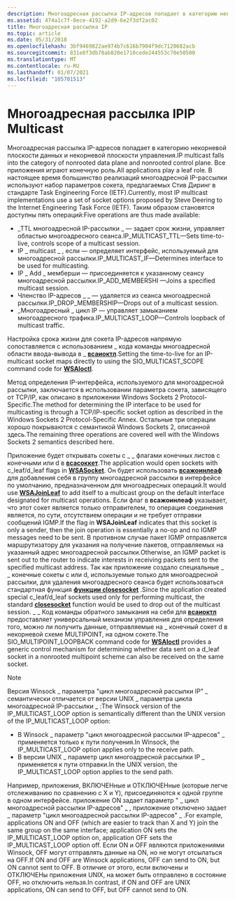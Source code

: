 ```yaml
---
description: Многоадресная рассылка IP-адресов попадает в категорию некорневой плоскости данных и некорневой плоскости управления.
ms.assetid: 474a1c7f-0ece-4192-a2d9-6e2f3df2ac02
title: Многоадресная рассылка IP
ms.topic: article
ms.date: 05/31/2018
ms.openlocfilehash: 3bf9469822ae974b7c616b7904f9dc7120682acb
ms.sourcegitcommit: 831e8f3db78ab820e1710cede244553c70e50500
ms.translationtype: MT
ms.contentlocale: ru-RU
ms.lasthandoff: 01/07/2021
ms.locfileid: "105701513"
---
```

# <a name="ip-multicast"></a><span data-ttu-id="1e9d3-103">Многоадресная рассылка IP</span><span class="sxs-lookup"><span data-stu-id="1e9d3-103">IP Multicast</span></span>

<span data-ttu-id="1e9d3-104">Многоадресная рассылка IP-адресов попадает в категорию некорневой плоскости данных и некорневой плоскости управления.</span><span class="sxs-lookup"><span data-stu-id="1e9d3-104">IP multicast falls into the category of nonrooted data plane and nonrooted control plane.</span></span> <span data-ttu-id="1e9d3-105">Все приложения играют конечную роль.</span><span class="sxs-lookup"><span data-stu-id="1e9d3-105">All applications play a leaf role.</span></span> <span data-ttu-id="1e9d3-106">В настоящее время большинство реализаций многоадресной IP-рассылки используют набор параметров сокета, предлагаемых Стив Диринг в стандарте Task Engineering Force (IETF).</span><span class="sxs-lookup"><span data-stu-id="1e9d3-106">Currently, most IP multicast implementations use a set of socket options proposed by Steve Deering to the Internet Engineering Task Force (IETF).</span></span> <span data-ttu-id="1e9d3-107">Таким образом становятся доступны пять операций:</span><span class="sxs-lookup"><span data-stu-id="1e9d3-107">Five operations are thus made available:</span></span>

-   <span data-ttu-id="1e9d3-108">\_TTL многоадресной IP-рассылки \_ — задает срок жизни, управляет областью многоадресного сеанса.</span><span class="sxs-lookup"><span data-stu-id="1e9d3-108">IP\_MULTICAST\_TTL—Sets time-to-live, controls scope of a multicast session.</span></span>
-   <span data-ttu-id="1e9d3-109">IP \_ multicast \_ , если — определяет интерфейс, используемый для многоадресной рассылки.</span><span class="sxs-lookup"><span data-stu-id="1e9d3-109">IP\_MULTICAST\_IF—Determines interface to be used for multicasting.</span></span>
-   <span data-ttu-id="1e9d3-110">IP \_ Add \_ мемберши — присоединяется к указанному сеансу многоадресной рассылки.</span><span class="sxs-lookup"><span data-stu-id="1e9d3-110">IP\_ADD\_MEMBERSHI —Joins a specified multicast session.</span></span>
-   <span data-ttu-id="1e9d3-111">Членство IP-адресов \_ \_ — удаляется из сеанса многоадресной рассылки.</span><span class="sxs-lookup"><span data-stu-id="1e9d3-111">IP\_DROP\_MEMBERSHIP—Drops out of a multicast session.</span></span>
-   <span data-ttu-id="1e9d3-112">\_Многоадресный \_ цикл IP — управляет замыканием многоадресного трафика.</span><span class="sxs-lookup"><span data-stu-id="1e9d3-112">IP\_MULTICAST\_LOOP—Controls loopback of multicast traffic.</span></span>

<span data-ttu-id="1e9d3-113">Настройка срока жизни для сокета IP-адресов напрямую сопоставляется с использованием \_ кода команды многоадресной области ввода-вывода в \_ [**всаиоктл**](/windows/desktop/api/Winsock2/nf-winsock2-wsaioctl).</span><span class="sxs-lookup"><span data-stu-id="1e9d3-113">Setting the time-to-live for an IP-multicast socket maps directly to using the SIO\_MULTICAST\_SCOPE command code for [**WSAIoctl**](/windows/desktop/api/Winsock2/nf-winsock2-wsaioctl).</span></span>

<span data-ttu-id="1e9d3-114">Метод определения IP-интерфейса, используемого для многоадресной рассылки, заключается в использовании параметра сокета, зависящего от TCP/IP, как описано в приложении Windows Sockets 2 Protocol-Specific.</span><span class="sxs-lookup"><span data-stu-id="1e9d3-114">The method for determining the IP interface to be used for multicasting is through a TCP/IP-specific socket option as described in the Windows Sockets 2 Protocol-Specific Annex.</span></span> <span data-ttu-id="1e9d3-115">Остальные три операции хорошо покрываются с семантикой Windows Sockets 2, описанной здесь.</span><span class="sxs-lookup"><span data-stu-id="1e9d3-115">The remaining three operations are covered well with the Windows Sockets 2 semantics described here.</span></span>

<span data-ttu-id="1e9d3-116">Приложение будет открывать сокеты с \_ \_ флагами конечных листов c конечными или d в [**всасоккет**](/windows/desktop/api/Winsock2/nf-winsock2-wsasocketa).</span><span class="sxs-lookup"><span data-stu-id="1e9d3-116">The application would open sockets with c\_leaf/d\_leaf flags in [**WSASocket**](/windows/desktop/api/Winsock2/nf-winsock2-wsasocketa).</span></span> <span data-ttu-id="1e9d3-117">Он будет использовать [**всажоинлеаф**](/windows/desktop/api/Winsock2/nf-winsock2-wsajoinleaf) для добавления себя в группу многоадресной рассылки в интерфейсе по умолчанию, предназначенном для многоадресных операций.</span><span class="sxs-lookup"><span data-stu-id="1e9d3-117">It would use [**WSAJoinLeaf**](/windows/desktop/api/Winsock2/nf-winsock2-wsajoinleaf) to add itself to a multicast group on the default interface designated for multicast operations.</span></span> <span data-ttu-id="1e9d3-118">Если флаг в **всажоинлеаф** указывает, что этот сокет является только отправителем, то операция соединения является, по сути, отсутствием операции и не требует отправки сообщений IGMP.</span><span class="sxs-lookup"><span data-stu-id="1e9d3-118">If the flag in **WSAJoinLeaf** indicates that this socket is only a sender, then the join operation is essentially a no-op and no IGMP messages need to be sent.</span></span> <span data-ttu-id="1e9d3-119">В противном случае пакет IGMP отправляется маршрутизатору для указания на получение пакетов, отправляемых на указанный адрес многоадресной рассылки.</span><span class="sxs-lookup"><span data-stu-id="1e9d3-119">Otherwise, an IGMP packet is sent out to the router to indicate interests in receiving packets sent to the specified multicast address.</span></span> <span data-ttu-id="1e9d3-120">Так как приложение создало специальные \_ \_ конечные сокеты c или d, используемые только для многоадресной рассылки, для удаления многоадресного сеанса будет использоваться стандартная функция [**функции closesocket**](/windows/desktop/api/winsock/nf-winsock-closesocket) .</span><span class="sxs-lookup"><span data-stu-id="1e9d3-120">Since the application created special c\_leaf/d\_leaf sockets used only for performing multicast, the standard [**closesocket**](/windows/desktop/api/winsock/nf-winsock-closesocket) function would be used to drop out of the multicast session.</span></span> <span data-ttu-id="1e9d3-121">\_ \_ Код команды обратного замыкания на себя для [**всаиоктл**](/windows/desktop/api/Winsock2/nf-winsock2-wsaioctl) предоставляет универсальный механизм управления для определения того, можно ли получить данные, отправляемые на \_ конечный сокет d в некорневой схеме MULTIPOINT, на одном сокете.</span><span class="sxs-lookup"><span data-stu-id="1e9d3-121">The SIO\_MULTIPOINT\_LOOPBACK command code for [**WSAIoctl**](/windows/desktop/api/Winsock2/nf-winsock2-wsaioctl) provides a generic control mechanism for determining whether data sent on a d\_leaf socket in a nonrooted multipoint scheme can also be received on the same socket.</span></span>

> [!Note]  
> <span data-ttu-id="1e9d3-122">Версия Winsock \_ параметра "цикл многоадресной рассылки IP" \_ семантически отличается от версии UNIX \_ параметра цикла многоадресной IP-рассылки \_ :</span><span class="sxs-lookup"><span data-stu-id="1e9d3-122">The Winsock version of the IP\_MULTICAST\_LOOP option is semantically different than the UNIX version of the IP\_MULTICAST\_LOOP option:</span></span>

 

-   <span data-ttu-id="1e9d3-123">В Winsock \_ параметр "цикл многоадресной рассылки IP-адресов" \_ применяется только к пути получения.</span><span class="sxs-lookup"><span data-stu-id="1e9d3-123">In Winsock, the IP\_MULTICAST\_LOOP option applies only to the receive path.</span></span>
-   <span data-ttu-id="1e9d3-124">В версии UNIX \_ параметр цикл многоадресной рассылки IP \_ применяется к пути отправки.</span><span class="sxs-lookup"><span data-stu-id="1e9d3-124">In the UNIX version, the IP\_MULTICAST\_LOOP option applies to the send path.</span></span>

<span data-ttu-id="1e9d3-125">Например, приложения, ВКЛЮЧЕНные и ОТКЛЮЧЕНные (которые легче отслеживанию по сравнению с X и Y), присоединяются к одной группе в одном интерфейсе. приложение ON задает параметр " \_ цикл многоадресной рассылки IP-адресов" \_ , приложение отключено задает \_ параметр "цикл многоадресной рассылки IP-адресов" \_ .</span><span class="sxs-lookup"><span data-stu-id="1e9d3-125">For example, applications ON and OFF (which are easier to track than X and Y) join the same group on the same interface; application ON sets the IP\_MULTICAST\_LOOP option on, application OFF sets the IP\_MULTICAST\_LOOP option off.</span></span> <span data-ttu-id="1e9d3-126">Если ON и OFF являются приложениями Winsock, OFF могут отправлять данные на ON, но не могут отсылаться на OFF.</span><span class="sxs-lookup"><span data-stu-id="1e9d3-126">If ON and OFF are Winsock applications, OFF can send to ON, but ON cannot sent to OFF.</span></span> <span data-ttu-id="1e9d3-127">В отличие от этого, если включены и ОТКЛЮЧЕНы приложения UNIX, на может быть отправлено в состояние OFF, но отключить нельзя.</span><span class="sxs-lookup"><span data-stu-id="1e9d3-127">In contrast, if ON and OFF are UNIX applications, ON can send to OFF, but OFF cannot send to ON.</span></span>

 

 




